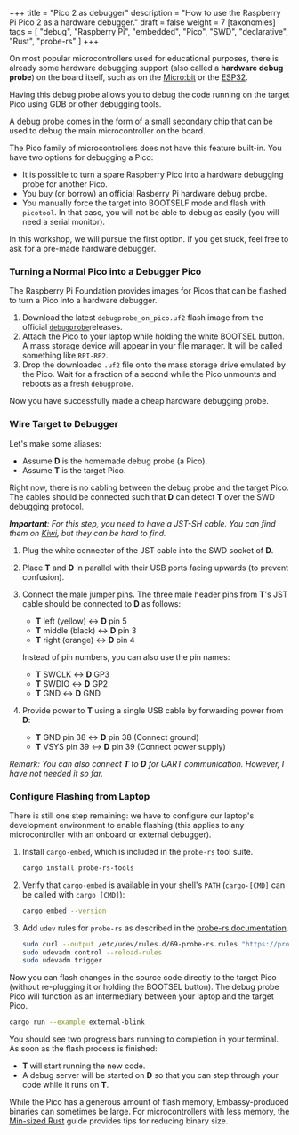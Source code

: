 +++
title = "Pico 2 as debugger"
description = "How to use the Raspberry Pi Pico 2 as a hardware debugger."
draft = false
weight = 7
[taxonomies]
tags = [ "debug", "Raspberry Pi", "embedded", "Pico", "SWD", "declarative", "Rust", "probe-rs" ]
+++

On most popular microcontrollers used for educational purposes, there is already some hardware debugging support (also called a **hardware debug probe**) on the board itself, such as on the [Micro:bit](https://microbit.org/) or the [ESP32](https://www.espressif.com/en/products/socs/esp32).

Having this debug probe allows you to debug the code running on the target Pico using GDB or other debugging tools.

A debug probe comes in the form of a small secondary chip that can be used to debug the main microcontroller on the board.

The Pico family of microcontrollers does not have this feature built-in. You have two options for debugging a Pico:

* It is possible to turn a spare Raspberry Pico into a hardware debugging probe for another Pico.
* You buy (or borrow) an official Rasberry Pi hardware debug probe.
* You manually force the target into BOOTSELF mode and flash with `picotool`. In that case, you will not be able to debug as easily (you will need a serial monitor).

In this workshop, we will pursue the first option. If you get stuck, feel free to ask for a pre-made hardware debugger.

### Turning a Normal Pico into a Debugger Pico

The Raspberry Pi Foundation provides images for Picos that can be flashed to turn a Pico into a hardware debugger.

1. Download the latest `debugprobe_on_pico.uf2` flash image from the official [`debugprobe`](https://github.com/raspberrypi/debugprobe/releases)releases.
2. Attach the Pico to your laptop while holding the white BOOTSEL button. A mass storage device will appear in your file manager. It will be called something like `RPI-RP2`.
3. Drop the downloaded `.uf2` file onto the mass storage drive emulated by the Pico. Wait for a fraction of a second while the Pico unmounts and reboots as a fresh `debugprobe`.

Now you have successfully made a cheap hardware debugging probe.

### Wire Target to Debugger

Let's make some aliases:

* Assume **D** is the homemade debug probe (a Pico).
* Assume **T** is the target Pico.

Right now, there is no cabling between the debug probe and the target Pico. The cables should be connected such that **D** can detect **T** over the SWD debugging protocol.

***Important**: For this step, you need to have a JST-SH cable. You can find them on [Kiwi](https://www.kiwi-electronics.com/en/jst-sh-1mm-pitch-3-pin-to-male-headers-cable-100mm-long-19930), but they can be hard to find.*

1. Plug the white connector of the JST cable into the SWD socket of **D**.

2. Place **T** and **D** in parallel with their USB ports facing upwards (to prevent confusion).

3. Connect the male jumper pins. The three male header pins from **T**'s JST cable should be connected to **D** as follows:

      * **T** left (yellow) \<-\> **D** pin 5
      * **T** middle (black) \<-\> **D** pin 3
      * **T** right (orange) \<-\> **D** pin 4

    Instead of pin numbers, you can also use the pin names:

      * **T** SWCLK \<-\> **D** GP3
      * **T** SWDIO \<-\> **D** GP2
      * **T** GND \<-\> **D** GND

4. Provide power to **T** using a single USB cable by forwarding power from **D**:

      * **T** GND pin 38 \<-\> **D** pin 38 (Connect ground)
      * **T** VSYS pin 39 \<-\> **D** pin 39 (Connect power supply)

*Remark: You can also connect **T** to **D** for UART communication. However, I have not needed it so far.*

### Configure Flashing from Laptop

There is still one step remaining: we have to configure our laptop's development environment to enable flashing (this applies to any microcontroller with an onboard or external debugger).

1. Install `cargo-embed`, which is included in the `probe-rs` tool suite.

    ```bash
    cargo install probe-rs-tools
    ```

2. Verify that `cargo-embed` is available in your shell's `PATH` (`cargo-[CMD]` can be called with `cargo [CMD]`):

    ```bash
    cargo embed --version
    ```

3. Add `udev` rules for `probe-rs` as described in the [probe-rs documentation](https://probe.rs/docs/getting-started/probe-setup/).

    ```bash
    sudo curl --output /etc/udev/rules.d/69-probe-rs.rules "https://probe.rs/files/69-probe-rs.rules"
    sudo udevadm control --reload-rules
    sudo udevadm trigger
    ```

Now you can flash changes in the source code directly to the target Pico (without re-plugging it or holding the BOOTSEL button). The debug probe Pico will function as an intermediary between your laptop and the target Pico.

```bash
cargo run --example external-blink
```

You should see two progress bars running to completion in your terminal. As soon as the flash process is finished:

* **T** will start running the new code.
* A debug server will be started on **D** so that you can step through your code while it runs on **T**.

While the Pico has a generous amount of flash memory, Embassy-produced binaries can sometimes be large. For microcontrollers with less memory, the [Min-sized Rust](https://github.com/johnthagen/min-sized-rust) guide provides tips for reducing binary size.
